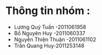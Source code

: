 # Thông tin nhóm :
* Lương Quý Tuấn -2011061958
* Bồ Nguyên Huy -2011060337
* Nguyễn Thiện Thuận -2011061102
* Trần Quang Huy-2011253148